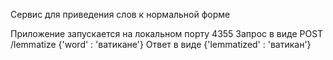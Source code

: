 Сервис для приведения слов к нормальной форме

Приложение запускается на локальном порту 4355
Запрос в виде POST /lemmatize {'word' : 'ватикане'} 
Ответ в виде {'lemmatized' : 'ватикан'}